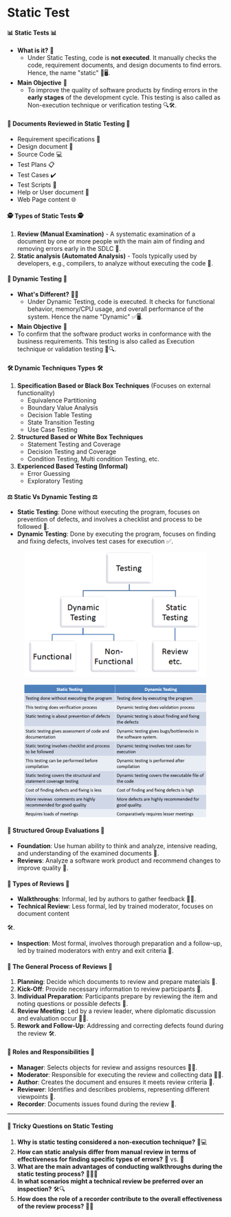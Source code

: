 # Static Test

#### 📊 **Static Tests** 📊

* **What is it?** 🤔
  * Under Static Testing, code is **not executed**. It manually checks the code, requirement documents, and design documents to find errors. Hence, the name "static" 🚫🖥️.
* **Main Objective** 🎯
  * To improve the quality of software products by finding errors in the **early stages** of the development cycle. This testing is also called as Non-execution technique or verification testing 🔍🛠️.

#### 📑 **Documents Reviewed in Static Testing** 📑

* Requirement specifications 📄
* Design document 🎨
* Source Code 💻
* Test Plans 📋
* Test Cases ✔️
* Test Scripts 📝
* Help or User document 📘
* Web Page content 🌐

#### 🕵️ **Types of Static Tests** 🕵️

1. **Review (Manual Examination)** - A systematic examination of a document by one or more people with the main aim of finding and removing errors early in the SDLC 🧐.
2. **Static analysis (Automated Analysis)** - Tools typically used by developers, e.g., compilers, to analyze without executing the code 🤖.

#### 🔄 **Dynamic Testing** 🔄

* **What's Different?** 🤷‍♂️
  * Under Dynamic Testing, code is executed. It checks for functional behavior, memory/CPU usage, and overall performance of the system. Hence the name "Dynamic" ✅🖥️.
* **Main Objective** 🎯
* To confirm that the software product works in conformance with the business requirements. This testing is also called as Execution technique or validation testing 🔧🔍.

#### 🛠️ **Dynamic Techniques Types** 🛠️

1. **Specification Based or Black Box Techniques** (Focuses on external functionality)
   * Equivalence Partitioning
   * Boundary Value Analysis
   * Decision Table Testing
   * State Transition Testing
   * Use Case Testing
2. **Structured Based or White Box Techniques**
   * Statement Testing and Coverage
   * Decision Testing and Coverage
   * Condition Testing, Multi condition Testing, etc.
3. **Experienced Based Testing (Informal)**
   * Error Guessing
   * Exploratory Testing

#### ⚖️ **Static Vs Dynamic Testing** ⚖️

* **Static Testing**: Done without executing the program, focuses on prevention of defects, and involves a checklist and process to be followed 🚫.
* **Dynamic Testing**: Done by executing the program, focuses on finding and fixing defects, involves test cases for execution ✅.

<figure><img src=".gitbook/assets/image.png" alt=""><figcaption></figcaption></figure>

<figure><img src=".gitbook/assets/image (1).png" alt=""><figcaption></figcaption></figure>

#### 📝 **Structured Group Evaluations** 📝

* **Foundation**: Use human ability to think and analyze, intensive reading, and understanding of the examined documents 🧠.
* **Reviews**: Analyze a software work product and recommend changes to improve quality 👥.

#### 🎯 **Types of Reviews** 🎯

* **Walkthroughs**: Informal, led by authors to gather feedback 🚶‍♂️.
* **Technical Review**: Less formal, led by trained moderator, focuses on document content

🛠️.

* **Inspection**: Most formal, involves thorough preparation and a follow-up, led by trained moderators with entry and exit criteria 🔎.

#### 🔄 **The General Process of Reviews** 🔄

1. **Planning**: Decide which documents to review and prepare materials 📅.
2. **Kick-Off**: Provide necessary information to review participants 🚀.
3. **Individual Preparation**: Participants prepare by reviewing the item and noting questions or possible defects 🧐.
4. **Review Meeting**: Led by a review leader, where diplomatic discussion and evaluation occur 👨‍🏫.
5. **Rework and Follow-Up**: Addressing and correcting defects found during the review 🛠️.

#### 📌 **Roles and Responsibilities** 📌

* **Manager**: Selects objects for review and assigns resources 👨‍💼.
* **Moderator**: Responsible for executing the review and collecting data 🧑‍🔬.
* **Author**: Creates the document and ensures it meets review criteria 📝.
* **Reviewer**: Identifies and describes problems, representing different viewpoints 👀.
* **Recorder**: Documents issues found during the review 📓.

***

#### 🤔 Tricky Questions on Static Testing

1. **Why is static testing considered a non-execution technique?** 🚫💻
2. **How can static analysis differ from manual review in terms of effectiveness for finding specific types of errors?** 🤖 vs. 🧐
3. **What are the main advantages of conducting walkthroughs during the static testing process?** 🚶‍♂️💡
4. **In what scenarios might a technical review be preferred over an inspection?** 🛠️🔍
5. **How does the role of a recorder contribute to the overall effectiveness of the review process?** 📓🎯
